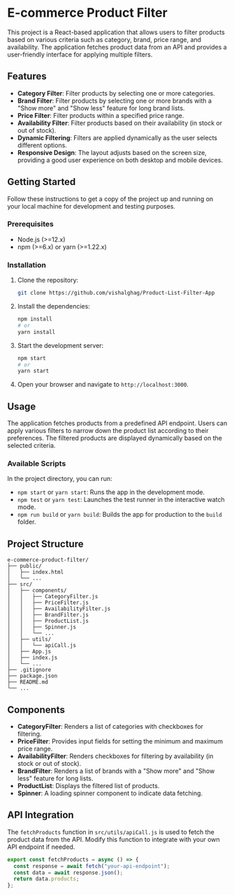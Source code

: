 # E-commerce Product Filter

This project is a React-based application that allows users to filter products based on various criteria such as category, brand, price range, and availability. The application fetches product data from an API and provides a user-friendly interface for applying multiple filters.

## Features

- **Category Filter**: Filter products by selecting one or more categories.
- **Brand Filter**: Filter products by selecting one or more brands with a "Show more" and "Show less" feature for long brand lists.
- **Price Filter**: Filter products within a specified price range.
- **Availability Filter**: Filter products based on their availability (in stock or out of stock).
- **Dynamic Filtering**: Filters are applied dynamically as the user selects different options.
- **Responsive Design**: The layout adjusts based on the screen size, providing a good user experience on both desktop and mobile devices.

## Getting Started

Follow these instructions to get a copy of the project up and running on your local machine for development and testing purposes.

### Prerequisites

- Node.js (>=12.x)
- npm (>=6.x) or yarn (>=1.22.x)

### Installation

1. Clone the repository:

   ```bash
   git clone https://github.com/vishalghag/Product-List-Filter-App
   ```

2. Install the dependencies:

   ```bash
   npm install
   # or
   yarn install
   ```

3. Start the development server:

   ```bash
   npm start
   # or
   yarn start
   ```

4. Open your browser and navigate to `http://localhost:3000`.

## Usage

The application fetches products from a predefined API endpoint. Users can apply various filters to narrow down the product list according to their preferences. The filtered products are displayed dynamically based on the selected criteria.

### Available Scripts

In the project directory, you can run:

- `npm start` or `yarn start`: Runs the app in the development mode.
- `npm test` or `yarn test`: Launches the test runner in the interactive watch mode.
- `npm run build` or `yarn build`: Builds the app for production to the `build` folder.

## Project Structure

```
e-commerce-product-filter/
├── public/
│   ├── index.html
│   └── ...
├── src/
│   ├── components/
│   │   ├── CategoryFilter.js
│   │   ├── PriceFilter.js
│   │   ├── AvailabilityFilter.js
│   │   ├── BrandFilter.js
│   │   ├── ProductList.js
│   │   ├── Spinner.js
│   │   └── ...
│   ├── utils/
│   │   └── apiCall.js
│   ├── App.js
│   ├── index.js
│   └── ...
├── .gitignore
├── package.json
├── README.md
└── ...
```

## Components

- **CategoryFilter**: Renders a list of categories with checkboxes for filtering.
- **PriceFilter**: Provides input fields for setting the minimum and maximum price range.
- **AvailabilityFilter**: Renders checkboxes for filtering by availability (in stock or out of stock).
- **BrandFilter**: Renders a list of brands with a "Show more" and "Show less" feature for long lists.
- **ProductList**: Displays the filtered list of products.
- **Spinner**: A loading spinner component to indicate data fetching.

## API Integration

The `fetchProducts` function in `src/utils/apiCall.js` is used to fetch the product data from the API. Modify this function to integrate with your own API endpoint if needed.

```js
export const fetchProducts = async () => {
  const response = await fetch("your-api-endpoint");
  const data = await response.json();
  return data.products;
};
```
